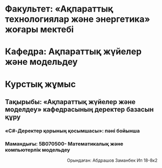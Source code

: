 
# Факультет: «Ақпараттық технологиялар және энергетика» жоғары мектебі
# Кафедра: Ақпараттық жүйелер және модельдеу

<p align="center">

# Курстық жұмыс

</p>

## Тақырыбы: «Ақпараттық жүйелер және моделдеу» кафедрасының деректер базасын құру
      

### «C#-Деректер қорының  қосымшасы»: пәні бойынша    
### Мамандығы: 5В070500- Математикалық  және  компьютерлік модельдеу


<p align="right">
Орындаған: Абдрашов Заманбек Ип 18-8к2
</p>
